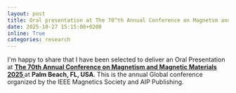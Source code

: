 ```yaml
---
layout: post
title: Oral presentation at The 70^th Annual Conference on Magnetsm and Magnetic Materials at Palm Beach, FL, USA.
date: 2025-10-27 15:15:00+0200
inline: True
categories: research
---
```


I'm happy to share that I have been selected to deliver an Oral Presentation at **[The 70th Annual Conference on Magnetism and Magnetic Materials 2025 ](https://2025.magnetism.org/)** at **Palm Beach, FL, USA**.  This is the annual Global conference organized by the IEEE Magnetics Society and AIP Publishing.
